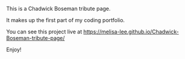 This is a Chadwick Boseman tribute page.

It makes up the first part of my coding portfolio.

You can see this project live at https://melisa-lee.github.io/Chadwick-Boseman-tribute-page/

Enjoy! 

